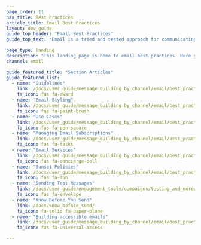 ```yaml
---
page_order: 11
nav_title: Best Practices
article_title: Email Best Practices
layout: dev_guide
guide_top_header: "Email Best Practices"
guide_top_text: "Email is a tried and tested approach for communicating with your users. Email is extremely adaptable and can reach users across a variety of platforms—mobile or otherwise—with dynamic HTML content. But it's a science and an art—and we're here to help you refine it! Use the following articles to refine your email practices."

page_type: landing
description: "This landing page is home to email best practices. Here you can find tips, use cases, and best practices to refine your email messaging."
channel: email

guide_featured_title: "Section Articles"
guide_featured_list:
  - name: "Guidelines"
    link: /docs/user_guide/message_building_by_channel/email/best_practices/guidelines_and_tips/
    fa_icon: fas fa-award
  - name: "Email Styling"
    link: /docs/user_guide/message_building_by_channel/email/best_practices/email_styling/
    fa_icon: fas fa-paint-brush
  - name: "Use Cases"
    link: /docs/user_guide/message_building_by_channel/email/best_practices/use_cases/
    fa_icon: fas fa-pen-square
  - name: "Managing Email Subscriptions"
    link: /docs/user_guide/message_building_by_channel/email/best_practices/managing_email_subscriptions/
    fa_icon: fas fa-tasks
  - name: "Email Services"
    link: /docs/user_guide/message_building_by_channel/email/best_practices/email_services/
    fa_icon: fas fa-concierge-bell
  - name: "Sunset Policies"
    link: /docs/user_guide/message_building_by_channel/email/best_practices/sunset_policies/
    fa_icon: fas fa-sun
  - name: "Sending Test Messages"
    link: /docs/user_guide/engagement_tools/campaigns/testing_and_more/sending_test_messages/
    fa_icon: fas fa-envelope
  - name: "Know Before You Send"
    link: /docs/know_before_send/
    fa_icon: fa-solid fa-paper-plane
  - name: "Building accessible emails"
    link: /docs/user_guide/message_building_by_channel/email/best_practices/accessibility/
    fa_icon: fas fa-universal-access

---
```

